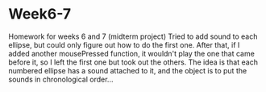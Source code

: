 # Week6-7
Homework for weeks 6 and 7 (midterm project)
Tried to add sound to each ellipse, but could only figure out how to do the first one. After that, if I added another mousePressed function, it wouldn't play the one that came before it, so I left the first one but took out the others. The idea is that each numbered ellipse has a sound attached to it, and the object is to put the sounds in chronological order... 
